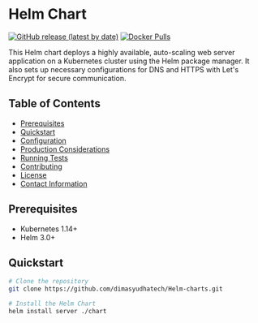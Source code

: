 # Helm Chart

[![GitHub release (latest by date)](https://img.shields.io/github/v/release/helm/charts)](https://github.com/dimasyudhatech/Helm-charts/releases/)
[![Docker Pulls](https://img.shields.io/docker/pulls/dimasyudhatech/server?color=green)](https://hub.docker.com/repository/docker/dimasyudhatech/server)

This Helm chart deploys a highly available, auto-scaling web server application on a Kubernetes cluster using the Helm package manager. It also sets up necessary configurations for DNS and HTTPS with Let's Encrypt for secure communication.

## Table of Contents

- [Prerequisites](#prerequisites)
- [Quickstart](#quickstart)
- [Configuration](#configuration)
- [Production Considerations](#production-considerations)
- [Running Tests](#running-tests)
- [Contributing](#contributing)
- [License](#license)
- [Contact Information](#contact-information)

## Prerequisites

- Kubernetes 1.14+
- Helm 3.0+

## Quickstart

```bash
# Clone the repository
git clone https://github.com/dimasyudhatech/Helm-charts.git

# Install the Helm Chart
helm install server ./chart
```
